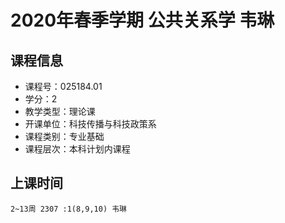 # 2020年春季学期 公共关系学 韦琳






## 课程信息

- 课程号：025184.01
- 学分：2
- 教学类型：理论课
- 开课单位：科技传播与科技政策系
- 课程类别：专业基础
- 课程层次：本科计划内课程

## 上课时间

```
2~13周 2307 :1(8,9,10) 韦琳
```


